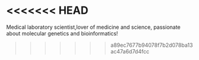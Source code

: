 <<<<<<< HEAD
=======
Medical laboratory scientist,lover of medicine and science, passionate about molecular genetics and bioinformatics!
>>>>>>> a89ec7677b94078f7b2d078ba13ac47a6d7d4fcc
